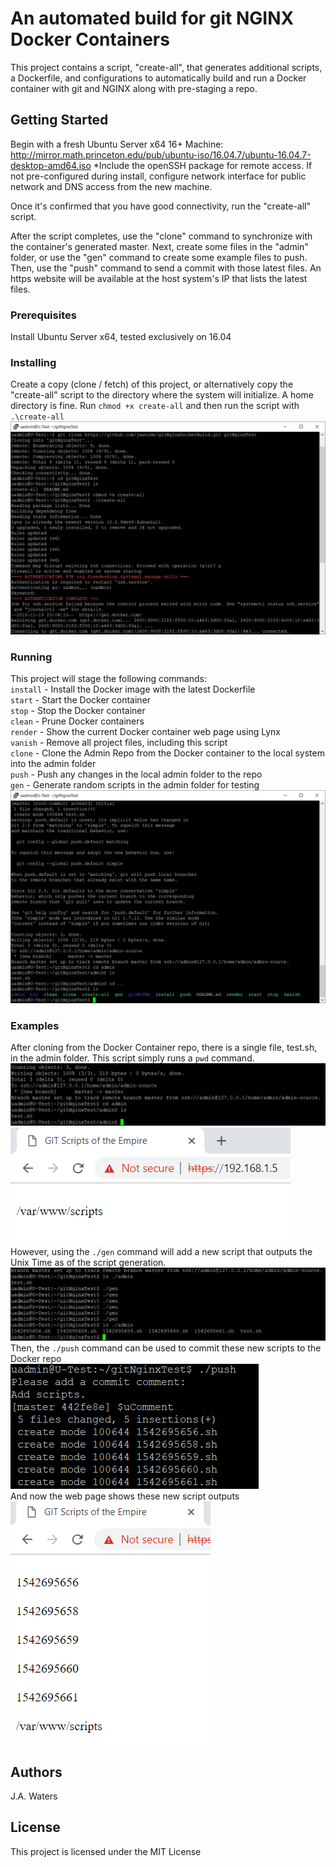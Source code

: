 # An automated build for git NGINX Docker Containers
This project contains a script, "create-all", that generates additional scripts, a Dockerfile, and configurations to automatically build and run a Docker container with git and NGINX along with pre-staging a repo.

## Getting Started
Begin with a fresh Ubuntu Server x64 16+ Machine: http://mirror.math.princeton.edu/pub/ubuntu-iso/16.04.7/ubuntu-16.04.7-desktop-amd64.iso *Include the openSSH package for remote access. If not pre-configured during install, configure network interface for public network and DNS access from the new machine.

Once it's confirmed that you have good connectivity, run the "create-all" script.

After the script completes, use the "clone" command to synchronize with the container's generated master.
Next, create some files in the "admin" folder, or use the "gen" command to create some example files to push.
Then, use the "push" command to send a commit with those latest files.
An https website will be available at the host system's IP that lists the latest files.

### Prerequisites
Install Ubuntu Server x64, tested exclusively on 16.04

### Installing
Create a copy (clone / fetch) of this project, or alternatively copy the "create-all" script to the directory where the system will initialize. A home directory is fine. Run `chmod +x create-all` and then run the script with `.\create-all`
![Initial Clone and Run](https://raw.githubusercontent.com/jawcode/gitNginxDockerBuild/master/screen001.png)

### Running
This project will stage the following commands:  
`install` - Install the Docker image with the latest Dockerfile  
`start` - Start the Docker container  
`stop` - Stop the Docker container  
`clean` - Prune Docker containers  
`render` - Show the current Docker container web page using Lynx  
`vanish` - Remove all project files, including this script  
`clone` - Clone the Admin Repo from the Docker container to the local system into the admin folder  
`push` - Push any changes in the local admin folder to the repo  
`gen` - Generate random scripts in the admin folder for testing  
![Cloning from the Docker Container and root directory](https://raw.githubusercontent.com/jawcode/gitNginxDockerBuild/master/screen002.png)
  
### Examples
After cloning from the Docker Container repo, there is a single file, test.sh, in the admin folder. This script simply runs a `pwd` command.
![Admin directory after initial cloning](https://raw.githubusercontent.com/jawcode/gitNginxDockerBuild/master/screen003.png)  
![The web page after initial cloning](https://raw.githubusercontent.com/jawcode/gitNginxDockerBuild/master/screen004.png)  
However, using the `./gen` command will add a new script that outputs the Unix Time as of the script generation.    
![Several generated scripts](https://raw.githubusercontent.com/jawcode/gitNginxDockerBuild/master/screen005.png)  
Then, the `./push` command can be used to commit these new scripts to the Docker repo  
![Push command adds these new scripts](https://raw.githubusercontent.com/jawcode/gitNginxDockerBuild/master/screen006.png)  
And now the web page shows these new script outputs  
![Generated scripts show on the container website](https://raw.githubusercontent.com/jawcode/gitNginxDockerBuild/master/screen007.png)  

## Authors
J.A. Waters

## License

This project is licensed under the MIT License
